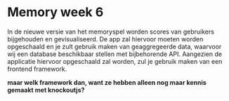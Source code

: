 # Memory week 6

In de nieuwe versie van het memoryspel worden scores van gebruikers bijgehouden en gevisualiseerd. De app zal hiervoor moeten worden opgeschaald en je zult gebruik maken van geaggregeerde data, waarvoor wij een database beschikbaar stellen met bijbehorende API. Aangezien de applicatie hiervoor opgeschaald zal worden, zul je gebruik maken van een frontend framework.

**maar welk framework dan, want ze hebben alleen nog maar kennis gemaakt met knockoutjs?**